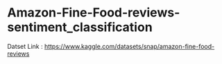 # Amazon-Fine-Food-reviews-sentiment_classification

Datset Link : https://www.kaggle.com/datasets/snap/amazon-fine-food-reviews

 
